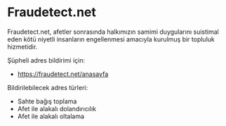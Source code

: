 # Fraudetect.net
Fraudetect.net, afetler sonrasında halkımızın samimi duygularını suistimal eden kötü niyetli insanların engellenmesi amacıyla kurulmuş bir topluluk hizmetidir.

Şüpheli adres bildirimi için:
* https://fraudetect.net/anasayfa

Bildirilebilecek adres türleri:
* Sahte bağış toplama
* Afet ile alakalı dolandırıcılık
* Afet ile alakalı oltalama